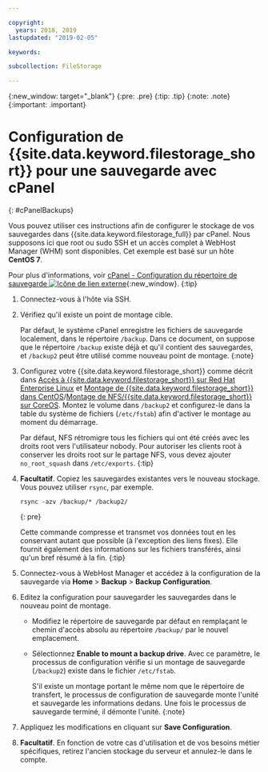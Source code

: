```yaml
---

copyright:
  years: 2018, 2019
lastupdated: "2019-02-05"

keywords:

subcollection: FileStorage

---
```

{:new_window: target="_blank"}
{:pre: .pre}
{:tip: .tip}
{:note: .note}
{:important: .important}

# Configuration de {{site.data.keyword.filestorage_short}} pour une sauvegarde avec cPanel
{: #cPanelBackups}

Vous pouvez utiliser ces instructions afin de configurer le stockage de vos sauvegardes dans {{site.data.keyword.filestorage_full}} par cPanel. Nous supposons ici que root ou sudo SSH et un accès complet à WebHost Manager (WHM) sont disponibles. Cet exemple est basé sur un hôte **CentOS 7**.

Pour plus d'informations, voir [cPanel - Configuration du répertoire de sauvegarde ![Icône de lien externe](../../icons/launch-glyph.svg "Icône de lien externe")](https://docs.cpanel.net/display/68Docs/Backup+Configuration#BackupConfiguration-ConfigureBackupDirectory){:new_window}.
{:tip}

1. Connectez-vous à l'hôte via SSH.
2. Vérifiez qu'il existe un point de montage cible. <br />

   Par défaut, le système cPanel enregistre les fichiers de sauvegarde localement, dans le répertoire `/backup`. Dans ce document, on suppose que le répertoire `/backup` existe déjà et qu'il contient des sauvegardes, et `/backup2` peut être utilisé comme nouveau point de montage.
   {:note}

3. Configurez votre {{site.data.keyword.filestorage_short}} comme décrit dans [Accès à {{site.data.keyword.filestorage_short}} sur Red Hat Enterprise Linux](/docs/infrastructure/FileStorage?topic=FileStorage-mountingLinux) et [Montage de {{site.data.keyword.filestorage_short}} dans CentOS](/docs/infrastructure/FileStorage?topic=FileStorage-mountingCentOS)/[Montage de NFS/{{site.data.keyword.filestorage_short}} sur CoreOS](/docs/infrastructure/FileStorage?topic=FileStorage-mountingCoreOS). Montez le volume dans `/backup2` et configurez-le dans la table du système de fichiers (`/etc/fstab`) afin d'activer le montage au moment du démarrage. <br />

   Par défaut, NFS rétromigre tous les fichiers qui ont été créés avec les droits root vers l'utilisateur nobody. Pour autoriser les clients root à conserver les droits root sur le partage NFS, vous devez ajouter `no_root_squash` dans `/etc/exports`.
   {:tip}

4. **Facultatif**. Copiez les sauvegardes existantes vers le nouveau stockage. Vous pouvez utiliser `rsync`, par exemple.
   ```
   rsync -azv /backup/* /backup2/
   ```
   {: pre}

    Cette commande compresse et transmet vos données tout en les conservant autant que possible (à l'exception des liens fixes). Elle fournit également des informations sur les fichiers transférés, ainsi qu'un bref résumé à la fin.
    {:tip}

5. Connectez-vous à WebHost Manager et accédez à la configuration de la sauvegarde via **Home** > **Backup** > **Backup Configuration**.

6. Editez la configuration pour sauvegarder les sauvegardes dans le nouveau point de montage.
    - Modifiez le répertoire de sauvegarde par défaut en remplaçant le chemin d'accès absolu au répertoire `/backup/` par le nouvel emplacement.
    - Sélectionnez **Enable to mount a backup drive**. Avec ce paramètre, le processus de configuration vérifie si un montage de sauvegarde (`/backup2`) existe dans le fichier `/etc/fstab`. <br />

      S'il existe un montage portant le même nom que le répertoire de transfert, le processus de configuration de sauvegarde monte l'unité et sauvegarde les informations dedans. Une fois le processus de sauvegarde terminé, il démonte l'unité.
      {:note}
7. Appliquez les modifications en cliquant sur **Save Configuration**.
8. **Facultatif**. En fonction de votre cas d'utilisation et de vos besoins métier spécifiques, retirez l'ancien stockage du serveur et annulez-le dans le compte.
